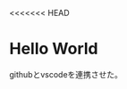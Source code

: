 <!DOCTYPE html>
<<<<<<< HEAD
<html lang="ja">
    <head>
    <meta charset="UTF-8">
    <meta name="vieport" content="width=device-wigth, initial-scale-1.0">
    <title>個人のテストページ</title>
    </head>
    <body>
        <h1>Hello World </h1>
        <p>githubとvscodeを連携させた。</p>
        <img src="kumabo.png" alt="熊”>
    </body>

